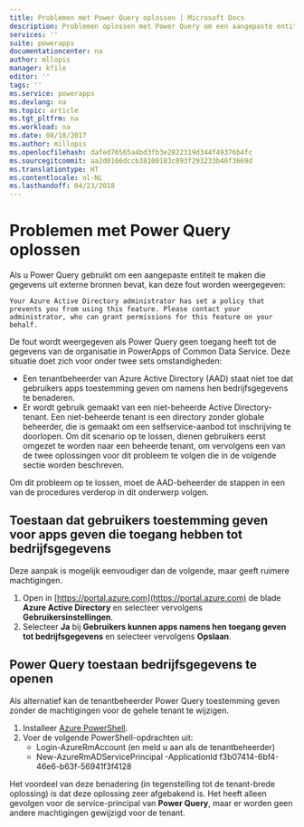 ```yaml
---
title: Problemen met Power Query oplossen | Microsoft Docs
description: Problemen oplossen met Power Query om een aangepaste entiteit in Common Data Service for Apps te maken
services: ''
suite: powerapps
documentationcenter: na
author: mllopis
manager: kfile
editor: ''
tags: ''
ms.service: powerapps
ms.devlang: na
ms.topic: article
ms.tgt_pltfrm: na
ms.workload: na
ms.date: 08/18/2017
ms.author: millopis
ms.openlocfilehash: dafed76565a4bd3fb3e2822319d344f49376b4fc
ms.sourcegitcommit: aa2d0166dccb38100183c093f293233b46f3669d
ms.translationtype: HT
ms.contentlocale: nl-NL
ms.lasthandoff: 04/23/2018
---
```

# <a name="troubleshooting-power-query"></a>Problemen met Power Query oplossen
Als u Power Query gebruikt om een aangepaste entiteit te maken die gegevens uit externe bronnen bevat, kan deze fout worden weergegeven:

`Your Azure Active Directory administrator has set a policy that prevents you from using this feature. Please contact your administrator, who can grant permissions for this feature on your behalf.`

De fout wordt weergegeven als Power Query geen toegang heeft tot de gegevens van de organisatie in PowerApps of Common Data Service. Deze situatie doet zich voor onder twee sets omstandigheden:

* Een tenantbeheerder van Azure Active Directory (AAD) staat niet toe dat gebruikers apps toestemming geven om namens hen bedrijfsgegevens te benaderen.
* Er wordt gebruik gemaakt van een niet-beheerde Active Directory-tenant. Een niet-beheerde tenant is een directory zonder globale beheerder, die is gemaakt om een selfservice-aanbod tot inschrijving te doorlopen. Om dit scenario op te lossen, dienen gebruikers eerst omgezet te worden naar een beheerde tenant, om vervolgens een van de twee oplossingen voor dit probleem te volgen die in de volgende sectie worden beschreven.

Om dit probleem op te lossen, moet de AAD-beheerder de stappen in een van de procedures verderop in dit onderwerp volgen.

## <a name="allow-users-to-consent-to-apps-that-access-company-data"></a>Toestaan dat gebruikers toestemming geven voor apps geven die toegang hebben tot bedrijfsgegevens
Deze aanpak is mogelijk eenvoudiger dan de volgende, maar geeft ruimere machtigingen.

1. Open in [https://portal.azure.com](https://portal.azure.com) de blade **Azure Active Directory** en selecteer vervolgens **Gebruikersinstellingen**.
1. Selecteer **Ja** bij **Gebruikers kunnen apps namens hen toegang geven tot bedrijfsgegevens** en selecteer vervolgens **Opslaan**.

## <a name="allow-power-query-to-access-company-data"></a>Power Query toestaan bedrijfsgegevens te openen
Als alternatief kan de tenantbeheerder Power Query toestemming geven zonder de machtigingen voor de gehele tenant te wijzigen.

1. Installeer [Azure PowerShell](https://docs.microsoft.com/powershell/azure/install-azurerm-ps).
2. Voer de volgende PowerShell-opdrachten uit:
   * Login-AzureRmAccount (en meld u aan als de tenantbeheerder)
   * New-AzureRmADServicePrincipal -ApplicationId f3b07414-6bf4-46e6-b63f-56941f3f4128

Het voordeel van deze benadering (in tegenstelling tot de tenant-brede oplossing) is dat deze oplossing zeer afgebakend is. Het heeft alleen gevolgen voor de service-principal van **Power Query**, maar er worden geen andere machtigingen gewijzigd voor de tenant.

